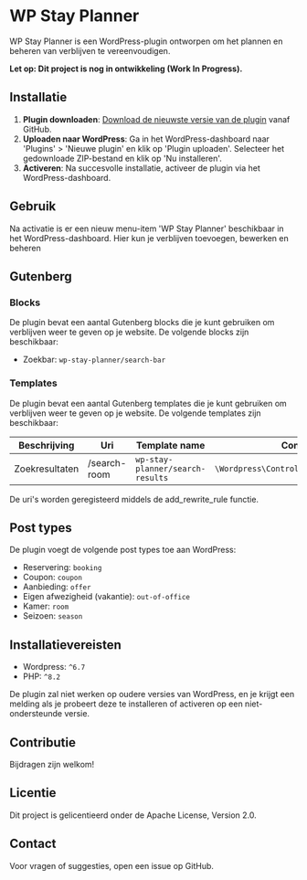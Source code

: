# WP Stay Planner

WP Stay Planner is een WordPress-plugin ontworpen om het plannen en beheren van verblijven te vereenvoudigen.

**Let op: Dit project is nog in ontwikkeling (Work In Progress).**

## Installatie

1. **Plugin downloaden**: [Download de nieuwste versie van de plugin](https://github.com/nsmeele/wp-stay-planner/archive/refs/heads/main.zip) vanaf GitHub.
2. **Uploaden naar WordPress**: Ga in het WordPress-dashboard naar 'Plugins' > 'Nieuwe plugin' en klik op 'Plugin uploaden'. Selecteer het gedownloade ZIP-bestand en klik op 'Nu installeren'.
3. **Activeren**: Na succesvolle installatie, activeer de plugin via het WordPress-dashboard.

## Gebruik

Na activatie is er een nieuw menu-item 'WP Stay Planner' beschikbaar in het WordPress-dashboard. Hier kun je verblijven toevoegen, bewerken en beheren

## Gutenberg

### Blocks
De plugin bevat een aantal Gutenberg blocks die je kunt gebruiken om verblijven weer te geven op je website. De volgende blocks zijn beschikbaar:

- Zoekbar: `wp-stay-planner/search-bar`

### Templates
De plugin bevat een aantal Gutenberg templates die je kunt gebruiken om verblijven weer te geven op je website. De volgende templates zijn beschikbaar:

| Beschrijving | Uri           | Template name                    | Controller                               |
|----------------|---------------|----------------------------------|------------------------------------------|
| Zoekresultaten | /search-room  | `wp-stay-planner/search-results` | `\Wordpress\Controller\SearchController` |

De uri's worden geregisteerd middels de add_rewrite_rule functie.

## Post types

De plugin voegt de volgende post types toe aan WordPress:

- Reservering: `booking`
- Coupon: `coupon`
- Aanbieding: `offer`
- Eigen afwezigheid (vakantie): `out-of-office`
- Kamer: `room`
- Seizoen: `season`

## Installatievereisten

- Wordpress: `^6.7`
- PHP: `^8.2`

De plugin zal niet werken op oudere versies van WordPress, en je krijgt een melding als je probeert deze te installeren of activeren op een niet-ondersteunde versie.

## Contributie

Bijdragen zijn welkom!

## Licentie

Dit project is gelicentieerd onder de Apache License, Version 2.0.

## Contact

Voor vragen of suggesties, open een issue op GitHub.

